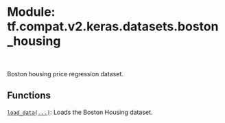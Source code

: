 <div itemscope itemtype="http://developers.google.com/ReferenceObject">
<meta itemprop="name" content="tf.compat.v2.keras.datasets.boston_housing" />
<meta itemprop="path" content="Stable" />
</div>

# Module: tf.compat.v2.keras.datasets.boston_housing


<table class="tfo-notebook-buttons tfo-api" align="left">
</table>



Boston housing price regression dataset.



## Functions

[`load_data(...)`](../../../../../tf/keras/datasets/boston_housing/load_data.md): Loads the Boston Housing dataset.



